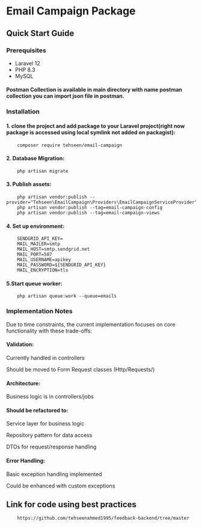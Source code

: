 # Email Campaign Package
## Quick Start Guide
### Prerequisites
- Laravel 12
- PHP 8.3
- MySQL

#### Postman Collection is available in main directory with name postman collection you can import json file in postman.


### Installation
#### 1. clone the project and add package to your Laravel project(right now package is accessed using local symlink not added on packagist):
        composer require tehseen/email-campaign
#### 2. Database Migration:
        php artisan migrate
#### 3. Publish assets:
        php artisan vendor:publish --provider="Tehseen\EmailCampaign\Providers\EmailCampaignServiceProvider"
        php artisan vendor:publish --tag=email-campaign-config
        php artisan vendor:publish --tag=email-campaign-views

#### 4. Set up environment:
        SENDGRID_API_KEY=
        MAIL_MAILER=smtp
        MAIL_HOST=smtp.sendgrid.net
        MAIL_PORT=587
        MAIL_USERNAME=apikey
        MAIL_PASSWORD=${SENDGRID_API_KEY}
        MAIL_ENCRYPTION=tls
#### 5.Start queue worker:
        php artisan queue:work --queue=emails

### Implementation Notes
Due to time constraints, the current implementation focuses on core functionality with these trade-offs:

#### Validation:

Currently handled in controllers

Should be moved to Form Request classes (Http/Requests/)

#### Architecture:

Business logic is in controllers/jobs

#### Should be refactored to:

Service layer for business logic

Repository pattern for data access

DTOs for request/response handling

#### Error Handling:
Basic exception handling implemented

Could be enhanced with custom exceptions

## Link for code using best practices
        https://github.com/tehseenahmed1995/feedback-backend/tree/master